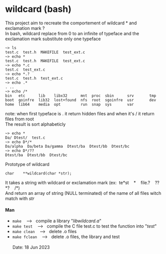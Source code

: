 # wildcard (bash)
This project aim to recreate the comportement of wildcard \* and exclamation mark ?<br>
In bash, wildcard replace from 0 to an infinite of typeface and the exclamation mark substitute only one typeface<br>
```
~> ls
test.c  test.h  MAKEFILE  test_ext.c
~> echo *
test.c  test.h  MAKEFILE  test_ext.c
~> echo *.c
test.c  test_ext.c
~> echo *.?
test.c  test.h  test_ext.c
~> echo .*
. ..
~> echo /*
bin   etc      lib    libx32      mnt  proc  sbin      srv       tmp
boot  goinfre  lib32  lost+found  nfs  root  sgoinfre  usr       dev   
home  lib64    media  opt         run  snap  sys       var
```
note: when first typeface is . it return hidden files and when it's / it return files from root<br>
The result is sort alphabeticly
```
~> echo *
Da/ Dtest/  test.c
~> echo D*/*
Da/alpha  Da/beta Da/gamma  Dtest/ba  Dtest/bb  Dtest/bc
~> echo D*/??
Dtest/ba  Dtest/bb  Dtest/bc
```
Prototype of wildcard
```
char	**wildcard(char *str);
```
It takes a string with wildcard or exclamation mark (ex:&nbsp;&nbsp;te\*st&nbsp;&nbsp;&nbsp;&nbsp;\*&nbsp;&nbsp;&nbsp;&nbsp;file.?&nbsp;&nbsp;&nbsp;&nbsp;??\*?&nbsp;&nbsp;&nbsp;&nbsp;/\*)<br>
And return an array of string (NULL terminated) of the name of all files witch match with *str*<br>
#### Man
* `make` &nbsp;&nbsp; --> &nbsp;&nbsp;compile a library "*libwildcard.a*"
* `make test` &nbsp;&nbsp; --> &nbsp;&nbsp;compile the C file test.c to test the function into "*test*"
* `make clean` &nbsp;&nbsp; --> &nbsp;&nbsp;delete .o files
* `make fclean` &nbsp;&nbsp; --> &nbsp;&nbsp;delete .o files, the library and test
<br><br>Date: 18 Jun 2023

